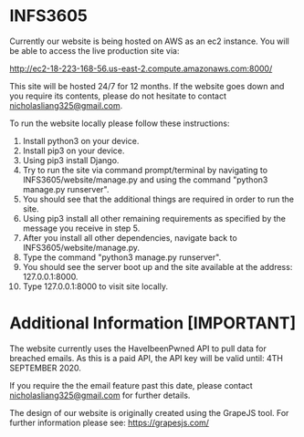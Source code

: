 # INFS3605

Currently our website is being hosted on AWS as an ec2 instance.
You will be able to access the live production site via:

http://ec2-18-223-168-56.us-east-2.compute.amazonaws.com:8000/

This site will be hosted 24/7 for 12 months. If the website goes down and you require its contents,
please do not hesitate to contact nicholasliang325@gmail.com.

To run the website locally please follow these instructions:

1. Install python3 on your device.
2. Install pip3 on your device.
3. Using pip3 install Django.
4. Try to run the site via command prompt/terminal by navigating to INFS3605/website/manage.py and using the command "python3 manage.py runserver".
5. You should see that the additional things are required in order to run the site.
6. Using pip3 install all other remaining requirements as specified by the message you receive in step 5.
7. After you install all other dependencies, navigate back to INFS3605/website/manage.py.
8. Type the command "python3 manage.py runserver".
9. You should see the server boot up and the site available at the address: 127.0.0.1:8000. 
10. Type 127.0.0.1:8000 to visit site locally.

# Additional Information [IMPORTANT]
The website currently uses the HaveIbeenPwned API to pull data for breached emails. 
As this is a paid API, the API key will be valid until: 4TH SEPTEMBER 2020. 

If you require the the email feature past this date, please contact nicholasliang325@gmail.com for further details. 

The design of our website is originally created using the GrapeJS tool. For further information please see:
https://grapesjs.com/

